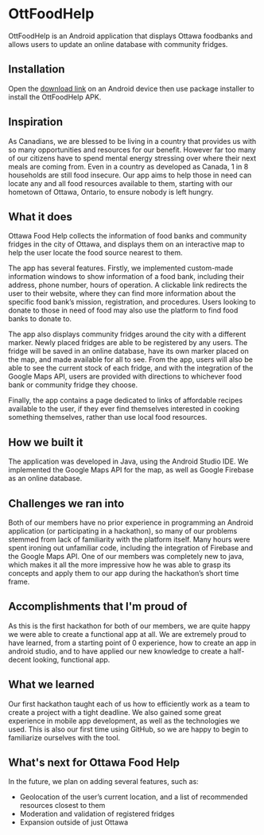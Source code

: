 # OttFoodHelp

OttFoodHelp is an Android application that displays Ottawa foodbanks and allows users to update an online database with community fridges.

## Installation

Open the [download link](https://drive.google.com/file/d/1IYxx7hWY_PJsPai1Pv_5iGapmekocDws/view?usp=sharing) on an Android device then use package installer to install the OttFoodHelp APK.

## Inspiration

As Canadians, we are blessed to be living in a country that provides us with so many opportunities and resources for our benefit. However far too many of our citizens have to spend mental energy stressing over where their next meals are coming from. Even in a country as developed as Canada, 1 in 8 households are still food insecure. Our app aims to help those in need can locate any and all food resources available to them, starting with our hometown of  Ottawa, Ontario, to ensure nobody is left hungry.

## What it does

Ottawa Food Help collects the information of food banks and community fridges in the city of Ottawa, and displays them on an interactive map to help the user locate the food source nearest to them. 

The app has several features. Firstly, we implemented custom-made information windows to show information of a food bank, including their address, phone number, hours of operation. A clickable link redirects the user to their website, where they can find more information about the specific food bank’s mission, registration, and procedures. Users looking to donate to those in need of food may also use the platform to find food banks to donate to.

The app also displays community fridges around the city with a different marker. Newly placed fridges are able to be registered by any users. The fridge will be saved in an online database, have its own marker placed on the map, and made available for all to see. From the app, users will also be able to see the current stock of each fridge, and with the integration of the Google Maps API, users are provided with directions to whichever food bank or community fridge they choose.

Finally, the app contains a page dedicated to links of affordable recipes available to the user, if they ever find themselves interested in cooking something themselves, rather than use local food resources. 

## How we built it

The application was developed in Java, using the Android Studio IDE. We implemented the Google Maps API for the map, as well as Google Firebase as an online database.

## Challenges we ran into

Both of our members have no prior experience in programming an Android application (or participating in a hackathon), so many of our problems stemmed from lack of familiarity with the platform itself. Many hours were spent ironing out unfamiliar code, including the integration of Firebase and the Google Maps API. One of our members was completely new to java, which makes it all the more impressive how he was able to grasp its concepts and apply them to our app during the hackathon’s short time frame.

## Accomplishments that I'm proud of

As this is the first hackathon for both of our members, we are quite happy we were able to create a functional app at all. We are extremely proud to have learned, from a starting point of 0 experience, how to create an app in android studio, and to have applied our new knowledge to create a half-decent looking, functional app.

## What we learned

Our first hackathon taught each of us how to efficiently work as a team to create a project with a tight deadline. We also gained some great experience in mobile app development, as well as the technologies we used. This is also our first time using GitHub, so we are happy to begin to familiarize ourselves with the tool.

## What's next for Ottawa Food Help

In the future, we plan on adding several features, such as:

* Geolocation of the user’s current location, and a list of recommended resources closest to them
* Moderation and validation of registered fridges
* Expansion outside of just Ottawa
